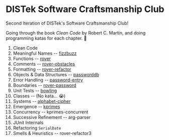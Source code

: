 # DISTek Software Craftsmanship Club
Second Iteration of DISTek's Software Craftsmanship Club!

Going through the book _Clean Code_ by Robert C. Martin, and doing programming katas for each chapter. 📖

1. Clean Code
2. Meaningful Names -- [fizzbuzz](ch2-fizzbuzz.md)
3. Functions -- [rover](ch3-rover.md)
4. Comments -- [rover-obstacles](ch4-rover-obstacles.md)
5. Formatting -- [rover-refactor](ch5-rover-refactor.md)
6. Objects & Data Structures -- [passworddb](ch6-passworddb.md)
7. Error Handling -- [password-entry](ch7-password-entry.md)
8. Boundaries -- [rover-password](ch8-rover-password.md)
9. Unit Tests -- [bowling](ch9-bowling.md)
10. Classes -- (No kata... 😭)
11. Systems -- [alphabet-cipher](ch11-alphabet-cipher.md)
12. Emergence -- [kprimes](ch12-kprimes.md)
13. Concurrency -- kprimes-concurrent
14. Successive Refinement -- arg-parser
15. JUnit Internals
16. Refactoring `SerialDate`
17. Smells & Heuristics -- rover-refactor3
